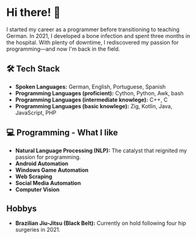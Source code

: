 # Hi there! 👋

I started my career as a programmer before transitioning to teaching German. In 2021, I developed a bone infection and spent three months in the hospital. With plenty of downtime, I rediscovered my passion for programming—and now I'm back in the field.

## 🛠️ Tech Stack

- **Spoken Languages:** German, English, Portuguese, Spanish
- **Programming Languages (proficient):** Cython, Python, Awk, bash
- **Programming Languages (intermediate knowlege):** C++, C
- **Programming Languages (basic knowlege):** Zig, Kotlin, Java, JavaScript, PHP

## 💻 Programming - What I like
- **Natural Language Processing (NLP):** The catalyst that reignited my passion for programming.
- **Android Automation**
- **Windows Game Automation**
- **Web Scraping**
- **Social Media Automation**
- **Computer Vision**

## Hobbys
- **Brazilian Jiu-Jitsu (Black Belt):** Currently on hold following four hip surgeries in 2021.
